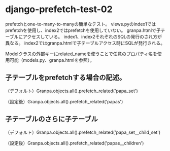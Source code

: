 # django-prefetch-test-02

prefetchとone-to-many-to-manyの簡単なテスト。
views.pyのindex1ではprefetchを使用し、index2ではprefetchを使用していない。
granpa.htmlで子テーブルにアクセスしている。
index1、index2それぞれのSQLの発行のされ方が異なる。
index2ではgranpa.htmlで子テーブルアクセス時にSQLが発行される。

Modelクラスの外部キーにrelated_nameを使うことで任意のプロパティ名を使用可能（models.py、granpa.htmlを参照）。

## 子テーブルをprefetchする場合の記述。
（デフォルト）Granpa.objects.all().prefetch_related('papa_set')

（設定後）Granpa.objects.all().prefetch_related('papas')

## 子テーブルのさらに子テーブル
（デフォルト）Granpa.objects.all().prefetch_related('papa_set__child_set')

（設定後）Granpa.objects.all().prefetch_related('papas__children')


